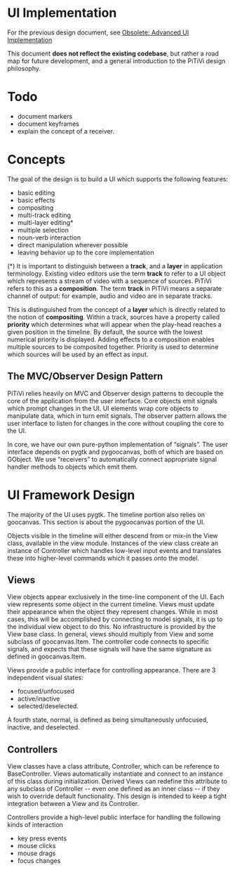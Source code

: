 # UI Implementation

For the previous design document, see [Obsolete: Advanced UI
Implementation](Obsolete:_Advanced_UI_Implementation.md)

This document **does not reflect the existing codebase**, but rather a
road map for future development, and a general introduction to the
PiTiVi design philosophy.

# Todo

-   document markers
-   document keyframes
-   explain the concept of a receiver.

# Concepts

The goal of the design is to build a UI which supports the following
features:

-   basic editing
-   basic effects
-   compositing
-   multi-track editing
-   multi-layer editing\*
-   multiple selection
-   noun-verb interaction
-   direct manipulation wherever possible
-   leaving behavior up to the core implementation

(\*) It is important to distinguish between a **track**, and a **layer**
in application terminology. Existing video editors use the term
**track** to refer to a UI object which represents a stream of video
with a sequence of sources. PiTiVi refers to this as a **composition**.
The term **track** in PiTiVi means a separate channel of output: for
example, audio and video are in separate tracks.

This is distinguished from the concept of a **layer** which is directly
related to the notion of **compositing**. Within a track, sources have a
property called **priority** which determines what will appear when the
play-head reaches a given position in the timeline. By default, the
source with the lowest numerical priority is displayed. Adding effects
to a composition enables multiple sources to be composited together.
Priority is used to determine which sources will be used by an effect as
input.

## The MVC/Observer Design Pattern

PiTiVi relies heavily on MVC and Observer design patterns to decouple
the core of the application from the user interface. Core objects emit
signals which prompt changes in the UI. UI elements wrap core objects to
manipulate data, which in turn emit signals. The observer pattern allows
the user interface to listen for changes in the core without coupling
the core to the UI.

In core, we have our own pure-python implementation of “signals”. The
user interface depends on pygtk and pygoocanvas, both of which are based
on GObject. We use “receivers” to automatically connect appropriate
signal handler methods to objects which emit them.

# UI Framework Design

The majority of the UI uses pygtk. The timeline portion also relies on
goocanvas. This section is about the pygoocanvas portion of the UI.

Objects visible in the timeline will either descend from or mix-in the
View class, available in the view module. Instances of the view class
create an instance of Controller which handles low-level input events
and translates these into higher-level commands which it passes onto the
model.

## Views

View objects appear exclusively in the time-line component of the UI.
Each view represents some object in the current timeline. Views must
update their appearance when the object they represent changes. While in
most cases, this will be accomplished by connecting to model signals, it
is up to the individual view object to do this. No infrastructure is
provided by the View base class. In general, views should multiply from
View and some subclass of goocanvas.Item. The controller code connects
to specific signals, and expects that these signals will have the same
signature as defined in goocanvas.Item.

Views provide a public interface for controlling appearance. There are 3
independent visual states:

-   focused/unfocused
-   active/inactive
-   selected/deselected.

A fourth state, normal, is defined as being simultaneously unfocused,
inactive, and deselected.

## Controllers

View classes have a class attribute, Controller, which can be reference
to BaseController. Views automatically instantiate and connect to an
instance of this class during initialization. Derived Views can redefine
this attribute to any subclass of Controller -- even one defined as an
inner class -- if they wish to override default functionality. This
design is intended to keep a tight integration between a View and its
Controller.

Controllers provide a high-level public interface for handling the
following kinds of interaction

-   key press events
-   mouse clicks
-   mouse drags
-   focus changes
